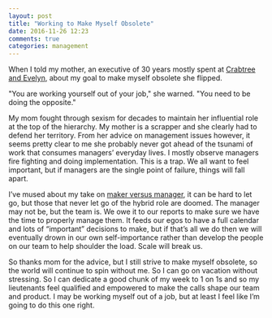 ```yaml
---
layout: post
title: "Working to Make Myself Obsolete"
date: 2016-11-26 12:23
comments: true
categories: management
---
```


When I told my mother, an executive of 30 years mostly spent at [Crabtree and Evelyn](http://www.crabtree-evelyn.com/), about my goal to make myself obsolete she flipped.

"You are working yourself out of your job," she warned. "You need to be doing the opposite."

My mom fought through sexism for decades to maintain her influential role at the top of the hierarchy. My mother is a scrapper and she clearly had to defend her territory. From her advice on management issues however, it seems pretty clear to me she probably never got ahead of the tsunami of work that consumes managers’ everyday lives. I mostly observe managers fire fighting and doing implementation. This is a trap. We all want to feel important, but if managers are the single point of failure, things will fall apart. 

I’ve mused about my take on [maker versus manager](/blog/my-take-on-maker-versus-manager/), it can be hard to let go, but those that never let go of the hybrid role are doomed. The manager may not be, but the team is. We owe it to our reports to make sure we have the time to properly manage them. It feeds our egos to have a full calendar and lots of “important” decisions to make, but if that’s all we do then we will eventually drown in our own self-importance rather than develop the people on our team to help shoulder the load. Scale will break us.

So thanks mom for the advice, but I still strive to make myself obsolete, so the world will continue to spin without me. So I can go on vacation without stressing. So I can dedicate a good chunk of my week to 1 on 1s and so my lieutenants feel qualified and empowered to make the calls shape our team and product. I may be working myself out of a job, but at least I feel like I’m going to do this one right.
